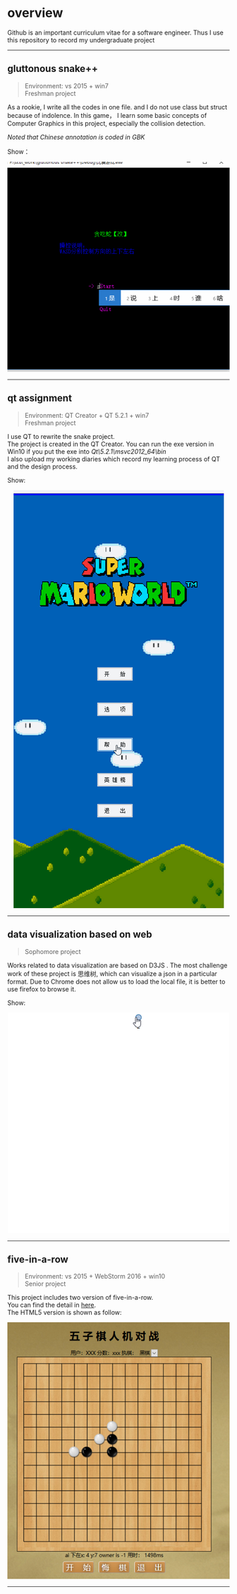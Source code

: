 # overview
Github is an important curriculum vitae for a software engineer. Thus I use this repository to record my undergraduate project 
***
## gluttonous snake++
>Environment: vs 2015  + win7  
> Freshman project  

As a rookie, I write all the codes in one file. and I do not use class but struct because of indolence.  In this  game， I learn some basic concepts of Computer Graphics in this project, especially the collision detection.

*Noted that  Chinese annotation is coded in GBK*   

Show： <div align=center> 
 ![img](./doc/snake.gif) 
 </div>

 ***
 ## qt assignment
 >Environment: QT Creator + QT 5.2.1  + win7  
> Freshman project  

I use QT to rewrite the snake project.  
The project is created in the QT Creator.
You can run the exe version in Win10 if you put the exe into *Qt\5.2.1\msvc2012_64\bin*  
I also upload my working diaries which record my learning process of QT and the design process.  

Show:  
<div align=center> 

 ![img](./doc/qt.gif) 
 </div>

 ***

 ## data visualization based on web
>Sophomore project

Works related to data visualization are based on D3JS .  The most challenge work of these project is 思维树, which can visualize a json in a particular format. Due to Chrome does not allow us to load the local file, it is better to use firefox to browse it.

Show:  
<div align=center>

 ![img](./doc/思维树.gif) 

</div>

***
## five-in-a-row
>Environment: vs 2015  + WebStorm 2016 + win10   
>Senior project

This project includes two version of five-in-a-row.   
You can find the detail in [here](https://blog.csdn.net/solo_ws/article/details/79797321).   
The HTML5 version is shown as follow:   
<div align=center>

![img](./doc/five-in-a-row.PNG)   
</div>

***